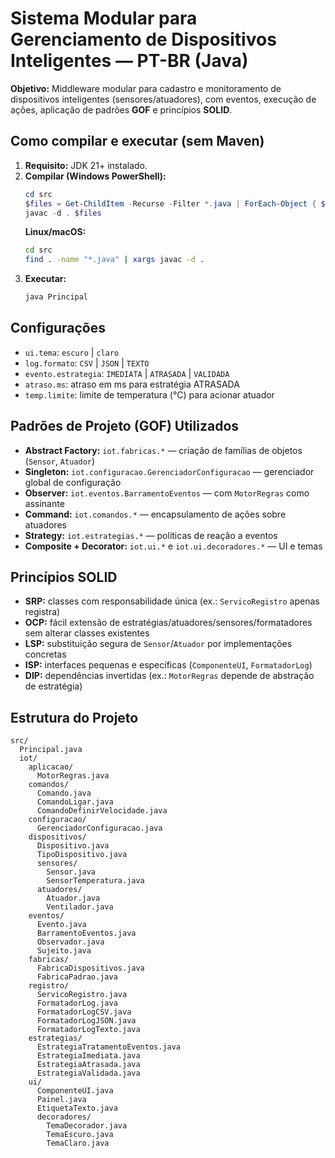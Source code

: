 # Sistema Modular para Gerenciamento de Dispositivos Inteligentes — PT-BR (Java)

**Objetivo:** Middleware modular para cadastro e monitoramento de dispositivos inteligentes (sensores/atuadores), com eventos, execução de ações, aplicação de padrões **GOF** e princípios **SOLID**.

## Como compilar e executar (sem Maven)
1. **Requisito:** JDK 21+ instalado.
2. **Compilar (Windows PowerShell):**
   ```powershell
   cd src
   $files = Get-ChildItem -Recurse -Filter *.java | ForEach-Object { $_.FullName }
   javac -d . $files
   ```
   **Linux/macOS:**
   ```bash
   cd src
   find . -name "*.java" | xargs javac -d .
   ```
3. **Executar:**
   ```powershell
   java Principal
   ```

## Configurações
- `ui.tema`: `escuro` | `claro`
- `log.formato`: `CSV` | `JSON` | `TEXTO`
- `evento.estrategia`: `IMEDIATA` | `ATRASADA` | `VALIDADA`
- `atraso.ms`: atraso em ms para estratégia ATRASADA
- `temp.limite`: limite de temperatura (°C) para acionar atuador

## Padrões de Projeto (GOF) Utilizados
- **Abstract Factory:** `iot.fabricas.*` — criação de famílias de objetos (`Sensor`, `Atuador`)
- **Singleton:** `iot.configuracao.GerenciadorConfiguracao` — gerenciador global de configuração
- **Observer:** `iot.eventos.BarramentoEventos` — com `MotorRegras` como assinante
- **Command:** `iot.comandos.*` — encapsulamento de ações sobre atuadores
- **Strategy:** `iot.estrategias.*` — políticas de reação a eventos
- **Composite + Decorator:** `iot.ui.*` e `iot.ui.decoradores.*` — UI e temas

## Princípios SOLID
- **SRP:** classes com responsabilidade única (ex.: `ServicoRegistro` apenas registra)
- **OCP:** fácil extensão de estratégias/atuadores/sensores/formatadores sem alterar classes existentes
- **LSP:** substituição segura de `Sensor`/`Atuador` por implementações concretas
- **ISP:** interfaces pequenas e específicas (`ComponenteUI`, `FormatadorLog`)
- **DIP:** dependências invertidas (ex.: `MotorRegras` depende de abstração de estratégia)

## Estrutura do Projeto
```
src/
  Principal.java
  iot/
    aplicacao/
      MotorRegras.java
    comandos/
      Comando.java
      ComandoLigar.java
      ComandoDefinirVelocidade.java
    configuracao/
      GerenciadorConfiguracao.java
    dispositivos/
      Dispositivo.java
      TipoDispositivo.java
      sensores/
        Sensor.java
        SensorTemperatura.java
      atuadores/
        Atuador.java
        Ventilador.java
    eventos/
      Evento.java
      BarramentoEventos.java
      Observador.java
      Sujeito.java
    fabricas/
      FabricaDispositivos.java
      FabricaPadrao.java
    registro/
      ServicoRegistro.java
      FormatadorLog.java
      FormatadorLogCSV.java
      FormatadorLogJSON.java
      FormatadorLogTexto.java
    estrategias/
      EstrategiaTratamentoEventos.java
      EstrategiaImediata.java
      EstrategiaAtrasada.java
      EstrategiaValidada.java
    ui/
      ComponenteUI.java
      Painel.java
      EtiquetaTexto.java
      decoradores/
        TemaDecorador.java
        TemaEscuro.java
        TemaClaro.java
```